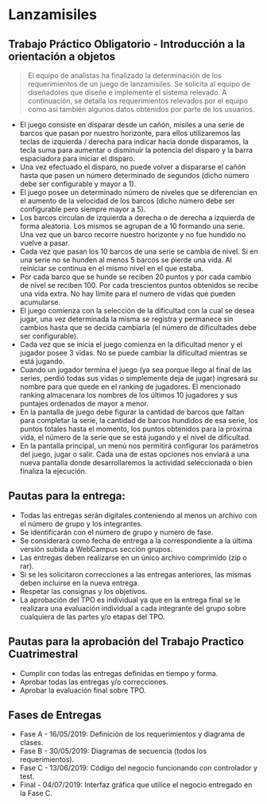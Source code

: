 # Lanzamisiles

## Trabajo Práctico Obligatorio - Introducción a la orientación a objetos
> El equipo de analistas ha finalizado la determinación de los requerimientos de un juego de lanzamisiles.
> Se solicita al equipo de diseñadores que diseñe e implemente el sistema relevado. A continuación, se detalla los requerimientos relevados por el equipo como así también algunos datos obtenidos por parte de los usuarios.
* El juego consiste en disparar desde un cañón, misiles a una serie de barcos que pasan por nuestro horizonte, para ellos utilizaremos las teclas de izquierda / derecha para indicar hacia donde disparamos, la tecla suma para aumentar o disminuir la potencia del disparo y la barra espaciadora para iniciar el disparo. 
* Una vez efectuado el disparo, no puede volver a dispararse el cañón hasta que pasen un número determinado de segundos (dicho número debe ser configurable y mayor a 1). 
* El juego posee un determinado número de niveles que se diferencian en el aumento de la velocidad de los barcos (dicho número debe ser configurable pero siempre mayor a 5). 
* Los barcos circulan de izquierda a derecha o de derecha a izquierda de forma aleatoria. Los mismos se agrupan de a 10 formando una serie. Una vez que un barco recorre nuestro horizonte y no fue hundido no vuelve a pasar. 
* Cada vez que pasan los 10 barcos de una serie se cambia de nivel. Si en una serie no se hunden al menos 5 barcos se pierde una vida. Al reiniciar se continua en el mismo nivel en el que estaba. 
* Por cada barco que se hunde se reciben 20 puntos y por cada cambio de nivel se reciben 100. Por cada trescientos puntos obtenidos se recibe una vida extra. No hay límite para el numero de vidas que pueden acumularse. 
* El juego comienza con la selección de la dificultad con la cual se desea jugar, una vez determinada la misma se registra y permanece sin cambios hasta que se decida cambiarla (el número de dificultades debe ser configurable). 
* Cada vez que se inicia el juego comienza en la dificultad menor y el jugador posee 3 vidas. No se puede cambiar la dificultad mientras se está jugando. 
* Cuando un jugador termina el juego (ya sea porque llego al final de las series, perdió todas sus vidas o simplemente deja de jugar) ingresará su nombre para que quede en el ranking de jugadores. El mencionado ranking almacenara los nombres de los últimos 10 jugadores y sus puntajes ordenados de mayor a menor. 
* En la pantalla de juego debe figurar la cantidad de barcos que faltan para completar la serie, la cantidad de barcos hundidos de esa serie, los puntos totales hasta el momento, los puntos obtenidos para la próxima vida, el número de la serie que se está jugando y el nivel de dificultad. 
* En la pantalla principal, un menú nos permitirá configurar los parámetros del juego, jugar o salir. Cada una de estas opciones nos enviará a una nueva pantalla donde desarrollaremos la actividad seleccionada o bien finaliza la ejecución. 

## Pautas para la entrega:
* Todas las entregas serán digitales conteniendo al menos un archivo con el número de grupo y los integrantes. 
* Se identificarán con el número de grupo y numero de fase. 
* Se considerará como fecha de entrega a la correspondiente a la última versión subida a WebCampus sección grupos. 
* Las entregas deben realizarse en un único archivo comprimido (zip o rar). 
* Si se les solicitaron correcciones a las entregas anteriores, las mismas deben incluirse en la nueva entrega. 
* Respetar las consignas y los objetivos. 
* La aprobación del TPO es individual ya que en la entrega final se le realizara una evaluación individual a cada integrante del grupo sobre cualquiera de las partes y/o etapas del TPO.

## Pautas para la aprobación del Trabajo Practico Cuatrimestral
* Cumplir con todas las entregas definidas en tiempo y forma. 
* Aprobar todas las entregas y/o correcciones. 
* Aprobar la evaluación final sobre TPO.

## Fases de Entregas
* Fase A - 16/05/2019: Definición de los requerimientos y diagrama de clases. 
* Fase B - 30/05/2019: Diagramas de secuencia (todos los requerimientos). 
* Fase C - 13/06/2019: Código del negocio funcionando con controlador y test. 
* Final  - 04/07/2019: Interfaz gráfica que utilice el negocio entregado en la Fase C.
